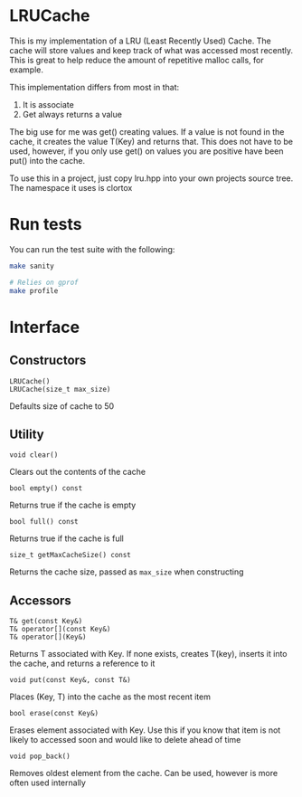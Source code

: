 LRUCache
========

This is my implementation of a LRU (Least Recently Used) Cache.
The cache will store values and keep track of what was accessed most recently.
This is great to help reduce the amount of repetitive malloc calls, for
example. 

This implementation differs from most in that:

1. It is associate
2. Get always returns a value

The big use for me was get() creating values. If a value is not found in the
cache, it creates the value T(Key) and returns that. This does not have to be
used, however, if you only use get() on values you are positive have been put()
into the cache.

To use this in a project, just copy lru.hpp into your own projects source tree.
The namespace it uses is clortox

Run tests
=========

You can run the test suite with the following:

```bash
make sanity

# Relies on gprof
make profile
```

Interface
=========

Constructors
------------

```
LRUCache()
LRUCache(size_t max_size)
```

Defaults size of cache to 50

Utility
-------

```
void clear()
```

Clears out the contents of the cache

```
bool empty() const
```

Returns true if the cache is empty

```
bool full() const
```

Returns true if the cache is full

```
size_t getMaxCacheSize() const
```

Returns the cache size, passed as `max_size` when constructing

Accessors
--------

```
T& get(const Key&)
T& operator[](const Key&)
T& operator[](Key&)
```

Returns T associated with Key. If none exists, creates T(key), inserts it into
the cache, and returns a reference to it

```
void put(const Key&, const T&)
```

Places (Key, T) into the cache as the most recent item

```
bool erase(const Key&)
```

Erases element associated with Key. Use this if you know that item is not
likely to accessed soon and would like to delete ahead of time

```
void pop_back()
```

Removes oldest element from the cache. Can be used, however is more often used
internally

